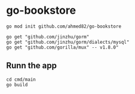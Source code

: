 # go-bookstore


```
go mod init github.com/ahmed82/go-bookstore
```

```
go get "github.com/jinzhu/gorm"
go get "github.com/jinzhu/gorm/dialects/mysql"
go get "github.com/gorilla/mux" -- v1.8.0"
```



## Runn the app
```
cd cmd/main
go build
```






